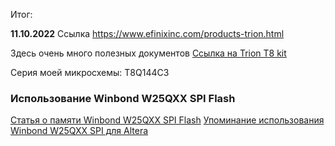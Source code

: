 Итог:


**11.10.2022**
Ссылка https://www.efinixinc.com/products-trion.html

Здесь очень много полезных документов [Ссылка на Trion T8 kit](https://www.efxtest.com/products-devkits-triont8.html)

Серия моей микросхемы: T8Q144C3


### Использование Winbond W25QXX SPI Flash
[Статья о памяти Winbond W25QXX SPI Flash](https://russianblogs.com/article/27961587907/)
[Упоминание использования Winbond W25QXX SPI для Altera](https://community.intel.com/t5/Programmable-Devices/Altera-USB-Blaster-II-is-not-working-properly-while-programming/td-p/669052)
